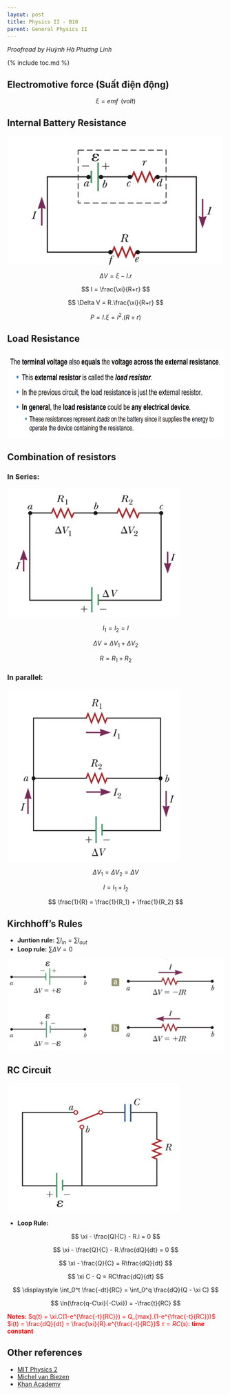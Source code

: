 ```yaml
---
layout: post
title: Physics II - B10
parent: General Physics II
---
```

*Proofread by Huỳnh Hà Phương Linh*

{% include toc.md %}

## Electromotive force (Suất điện động)
$$
\xi = emf \,\ (volt)
$$

## Internal Battery Resistance
<img src = "CS6AHpT.png" width = 500 height = 300>

$$
\Delta V = \xi - I.r
$$

$$
I = \frac{\xi}{R+r}
$$

$$
\Delta V = R.\frac{\xi}{R+r}
$$

$$
P = I.\xi = I^2.(R+r)
$$

## Load Resistance
<img src = "EpELEBT.png" width = 800 height = 200>

## Combination of resistors
### In Series:
<img src = "fJmYUE1.png" width = 400 height = 300>

$$
I_1 = I_2 = I
$$

$$
\Delta V = \Delta V_1 + \Delta V_2
$$

$$
R = R_1 + R_2
$$

### In parallel:
<img src = "oSZLuFO.png" width = 400 height = 400>

$$
\Delta V_1 = \Delta V_2 = \Delta V
$$

$$
I = I_1 + I_2
$$

$$
\frac{1}{R} = \frac{1}{R_1} + \frac{1}{R_2}
$$

## Kirchhoff’s Rules
* **Juntion rule:** $\sum I_{in} = \sum I_{out}$
* **Loop rule:** $\sum \Delta V = 0$

![](neFNCkr.png)

## RC Circuit
<img src = "3iP6aA5.png" width = 400 height = 300>

* **Loop Rule:**

$$
\xi - \frac{Q}{C} - R.i = 0
$$

$$
\xi - \frac{Q}{C} - R.\frac{dQ}{dt} = 0
$$

$$
\xi - \frac{Q}{C} = R\frac{dQ}{dt}
$$

$$
\xi C - Q = RC\frac{dQ}{dt}
$$

$$
\displaystyle \int_0^t \frac{-dt}{RC} = \int_0^q \frac{dQ}{Q - \xi C}
$$

$$
\ln(\frac{q-C\xi}{-C\xi}) = -\frac{t}{RC}
$$

<span style="color: red">**Notes:**
$q(t) = \xi.C(1-e^{\frac{-t}{RC}}) = Q_{max}.(1-e^{\frac{-t}{RC}})$
$i(t) = \frac{dQ}{dt} = \frac{\xi}{R}.e^{\frac{-t}{RC}}$
$\tau = RC (s):$ **time constant**</span>

## Other references
* [MIT Physics 2](https://www.youtube.com/playlist?list=PLyQSN7X0ro2314mKyUiOILaOC2hk6Pc3j)
* [Michel van Biezen](https://www.youtube.com/playlist?list=PLX2gX-ftPVXX7BZOcM1Y2gb8IQrTBrmUB)
* [Khan Academy](https://www.khanacademy.org/science/in-in-class-12th-physics-india)